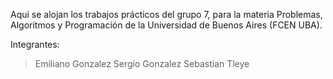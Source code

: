 Aqui se alojan los trabajos prácticos del grupo 7, para la materia Problemas, Algoritmos y Programación de la Universidad de Buenos Aires (FCEN UBA).

Integrantes:
> Emiliano Gonzalez
> Sergio Gonzalez
> Sebastian Tleye
